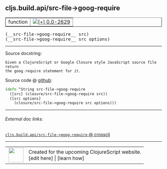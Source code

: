 ## cljs.build.api/src-file->goog-require



 <table border="1">
<tr>
<td>function</td>
<td><a href="https://github.com/cljsinfo/cljs-api-docs/tree/0.0-2629"><img valign="middle" alt="[+] 0.0-2629" title="Added in 0.0-2629" src="https://img.shields.io/badge/+-0.0--2629-lightgrey.svg"></a> </td>
</tr>
</table>


 <samp>
(__src-file->goog-require__ src)<br>
</samp>
 <samp>
(__src-file->goog-require__ src options)<br>
</samp>

---





Source docstring:

```
Given a ClojureScript or Google Closure style JavaScript source file return
the goog.require statement for it.
```


Source code @ [github](https://github.com/clojure/clojurescript/blob/r3123/src/clj/cljs/build/api.clj#L86-L91):

```clj
(defn ^String src-file->goog-require
  ([src] (closure/src-file->goog-require src))
  ([src options]
    (closure/src-file->goog-require src options)))
```

<!--
Repo - tag - source tree - lines:

 <pre>
clojurescript @ r3123
└── src
    └── clj
        └── cljs
            └── build
                └── <ins>[api.clj:86-91](https://github.com/clojure/clojurescript/blob/r3123/src/clj/cljs/build/api.clj#L86-L91)</ins>
</pre>

-->

---



###### External doc links:

[`cljs.build.api/src-file->goog-require` @ crossclj](http://crossclj.info/fun/cljs.build.api/src-file-%3Egoog-require.html)<br>

---

 <table>
<tr><td>
<img valign="middle" align="right" width="48px" src="http://i.imgur.com/Hi20huC.png">
</td><td>
Created for the upcoming ClojureScript website.<br>
[edit here] | [learn how]
</td></tr></table>

[edit here]:https://github.com/cljsinfo/cljs-api-docs/blob/master/cljsdoc/cljs.build.api_src-file-GTgoog-require.cljsdoc
[learn how]:https://github.com/cljsinfo/cljs-api-docs/wiki/cljsdoc-files

<!--

This information was too distracting to show to readers, but I'll leave it
commented here since it is helpful to:

- pretty-print the data used to generate this document
- and show how to retrieve that data



The API data for this symbol:

```clj
{:return-type String,
 :ns "cljs.build.api",
 :name "src-file->goog-require",
 :signature ["[src]" "[src options]"],
 :history [["+" "0.0-2629"]],
 :type "function",
 :full-name-encode "cljs.build.api_src-file-GTgoog-require",
 :source {:code "(defn ^String src-file->goog-require\n  ([src] (closure/src-file->goog-require src))\n  ([src options]\n    (closure/src-file->goog-require src options)))",
          :title "Source code",
          :repo "clojurescript",
          :tag "r3123",
          :filename "src/clj/cljs/build/api.clj",
          :lines [86 91]},
 :full-name "cljs.build.api/src-file->goog-require",
 :docstring "Given a ClojureScript or Google Closure style JavaScript source file return\nthe goog.require statement for it."}

```

Retrieve the API data for this symbol:

```clj
;; from Clojure REPL
(require '[clojure.edn :as edn])
(-> (slurp "https://raw.githubusercontent.com/cljsinfo/cljs-api-docs/catalog/cljs-api.edn")
    (edn/read-string)
    (get-in [:symbols "cljs.build.api/src-file->goog-require"]))
```

-->
